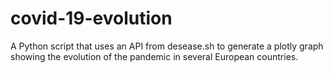 # covid-19-evolution

A Python script that uses an API from desease.sh to generate a plotly graph showing the evolution of the pandemic in several European countries.    
